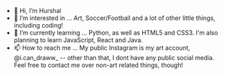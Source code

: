 - 👋 Hi, I’m Hurshal
- 👀 I’m interested in ... Art, Soccer/Football and a lot of other little things, including coding!
- 🌱 I’m currently learning ... Python, as well as HTML5 and CSS3. I'm also planning to learn JavaScript, React and Java.
- 📫 How to reach me ... My public Instagram is my art account, @i.can_draww_ -- other than that, I dont have any public social media.
                           Feel free to contact me over non-art related things, though!


<!---
hurshalp/hurshalp is a ✨ special ✨ repository because its `README.md` (this file) appears on your GitHub profile.
You can click the Preview link to take a look at your changes.
--->
